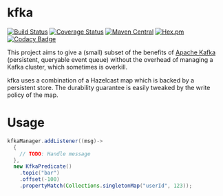 # kfka

[![Build Status](https://travis-ci.org/ethlo/kfka.svg?branch=master)](https://travis-ci.org/ethlo/kfka)
[![Coverage Status](https://coveralls.io/repos/github/ethlo/kfka/badge.svg?branch=master)](https://coveralls.io/github/ethlo/kfka?branch=master)
[![Maven Central](https://maven-badges.herokuapp.com/maven-central/com.ethlo.kfka/kfka/badge.svg)](https://maven-badges.herokuapp.com/maven-central/com.ethlo.kfka/kfka)
[![Hex.pm](https://img.shields.io/hexpm/l/plug.svg)](LICENSE)
[![Codacy Badge](https://api.codacy.com/project/badge/Grade/ee97abb9994d44c7b61e533454368dd0)](https://www.codacy.com/app/ethlo/kfka?utm_source=github.com&amp;utm_medium=referral&amp;utm_content=ethlo/kfka&amp;utm_campaign=Badge_Grade)

This project aims to give a (small) subset of the benefits of [Apache Kafka](https://kafka.apache.org/) (persistent, queryable event queue) without the overhead of managing a Kafka cluster, which sometimes is overkill.

kfka uses a combination of a Hazelcast map which is backed by a persistent store. 
The durability guarantee is easily tweaked by the write policy of the map.

# Usage
```java
kfkaManager.addListener((msg)->
  {
    // TODO: Handle message
  },
  new KfkaPredicate()
    .topic("bar")
    .offset(-100)
    .propertyMatch(Collections.singletonMap("userId", 123));
```
